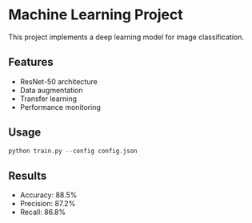 # Machine Learning Project

This project implements a deep learning model for image classification.

## Features
- ResNet-50 architecture
- Data augmentation
- Transfer learning
- Performance monitoring

## Usage
```python
python train.py --config config.json
```

## Results
- Accuracy: 88.5%
- Precision: 87.2%
- Recall: 86.8%